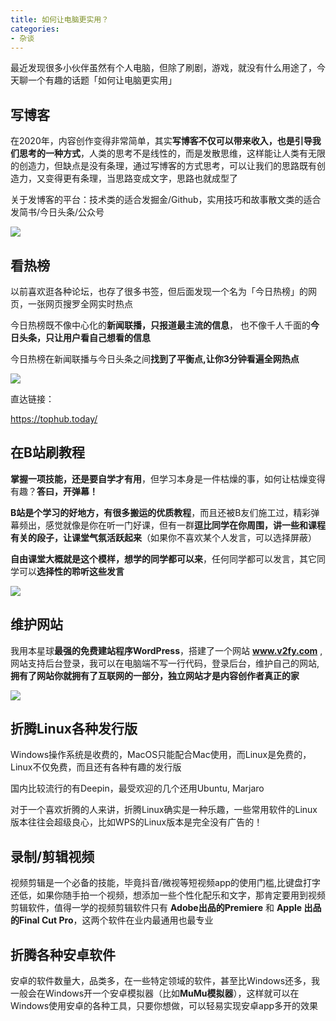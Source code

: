 ```yaml
---
title: 如何让电脑更实用？
categories:
- 杂谈
---
```



最近发现很多小伙伴虽然有个人电脑，但除了刷剧，游戏，就没有什么用途了，今天聊一个有趣的话题「如何让电脑更实用」



## 写博客

在2020年，内容创作变得非常简单，其实**写博客不仅可以带来收入，也是引导我们思考的一种方式**，人类的思考不是线性的，而是发散思维，这样能让人类有无限的创造力，但缺点是没有条理，通过写博客的方式思考，可以让我们的思路既有创造力，又变得更有条理，当思路变成文字，思路也就成型了

关于发博客的平台：技术类的适合发掘金/Github，实用技巧和故事散文类的适合发简书/今日头条/公众号

![](https://v2fy.com/asset/kr015/kr015-G.png)

## 看热榜

以前喜欢逛各种论坛，也存了很多书签，但后面发现一个名为「今日热榜」的网页，一张网页搜罗全网实时热点

今日热榜既不像中心化的**新闻联播，只报道最主流的信息**， 也不像千人千面的**今日头条，只让用户看自己想看的信息**

今日热榜在新闻联播与今日头条之间**找到了平衡点,让你3分钟看遍全网热点**

![](https://v2fy.com/asset/kr015/kr15-jin.png)

直达链接：

https://tophub.today/



## 在B站刷教程

**掌握一项技能，还是要自学才有用**，但学习本身是一件枯燥的事，如何让枯燥变得有趣？**答曰，开弹幕！**

**B站是个学习的好地方，有很多搬运的优质教程**，而且还被B友们施工过，精彩弹幕频出，感觉就像是你在听一门好课，但有一群**逗比同学在你周围，讲一些和课程有关的段子，让课堂气氛活跃起来**（如果你不喜欢某个人发言，可以选择屏蔽）

**自由课堂大概就是这个模样，想学的同学都可以来**，任何同学都可以发言，其它同学可以**选择性的聆听这些发言**

![](https://v2fy.com/asset/kr015/kr15-ps.png)

## 维护网站

我用本星球**最强的免费建站程序WordPress**，搭建了一个网站 **www.v2fy.com** , 网站支持后台登录，我可以在电脑端不写一行代码，登录后台，维护自己的网站,**拥有了网站你就拥有了互联网的一部分，独立网站才是内容创作者真正的家**

![](https://v2fy.com/asset/kr015/kr15-wp.png)

## 折腾Linux各种发行版


Windows操作系统是收费的，MacOS只能配合Mac使用，而Linux是免费的，Linux不仅免费，而且还有各种有趣的发行版

国内比较流行的有Deepin，最受欢迎的几个还用Ubuntu, Marjaro

对于一个喜欢折腾的人来讲，折腾Linux确实是一种乐趣，一些常用软件的Linux版本往往会超级良心，比如WPS的Linux版本是完全没有广告的！


## 录制/剪辑视频

视频剪辑是一个必备的技能，毕竟抖音/微视等短视频app的使用门槛,比键盘打字还低，如果你随手拍一个视频，想添加一些个性化配乐和文字，那肯定要用到视频剪辑软件，值得一学的视频剪辑软件只有 **Adobe出品的Premiere** 和 **Apple 出品的Final Cut Pro**，这两个软件在业内最通用也最专业



## 折腾各种安卓软件

安卓的软件数量大，品类多，在一些特定领域的软件，甚至比Windows还多，我一般会在Windows开一个安卓模拟器（比如**MuMu模拟器**），这样就可以在Windows使用安卓的各种工具，只要你想做，可以轻易实现安卓app多开的效果






